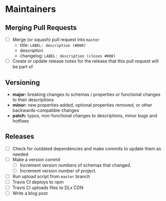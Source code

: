 # Maintainers

## Merging Pull Requests

- [ ] Merge (or squash) pull request into `master`
  - title: `LABEL: description (#000)`
  - description
  - changelog: `LABEL: description (closes #000)`
- [ ] Create or update release notes for the release that this pull request will be part of

## Versioning

- **major:** breaking changes to schemas / properties or functional changes to their descriptions
- **minor:** new properties added, optional properties removed, or other backwards-compatible changes
- **patch:** typos, non-functional changes to descriptions, minor bugs and hotfixes

## Releases

- [ ] Check for outdated dependencies and make commits to update them as needed
- [ ] Make a version commit
  - [ ] Increment version numbers of schemas that changed.
  - [ ] Increment version number of project.
- [ ] Run upload script from `master` branch
- [ ] Travis CI deploys to npm
- [ ] Travis CI uploads files to DLx CDN
- [ ] Write a blog post
